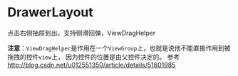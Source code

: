 # DrawerLayout



点击右侧抽屉划出，支持侧滑回弹，ViewDragHelper

**注意**：`ViewDragHelper`是作用在一个`ViewGroup`上，也就是说他不能直接作用到被拖拽的控件`view`上， 因为控件的位置是由父控件决定的。
参考
http://blog.csdn.net/u012551350/article/details/51601985

